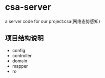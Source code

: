 # csa-server
a server code for our project:csa(网络态势感知)
## 项目结构说明
* config
* controller
* domain
* mapper
* ro
